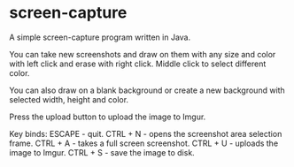 # screen-capture
A simple screen-capture program written in Java.


You can take new screenshots and draw on them with any size and color with left click and erase with right click. Middle click to select different color.

You can also draw on a blank background or create a new background with selected width, height and color.

Press the upload button to upload the image to Imgur.


Key binds:
ESCAPE - quit.
CTRL + N - opens the screenshot area selection frame.
CTRL + A - takes a full screen screenshot.
CTRL + U - uploads the image to Imgur.
CTRL + S - save the image to disk.
